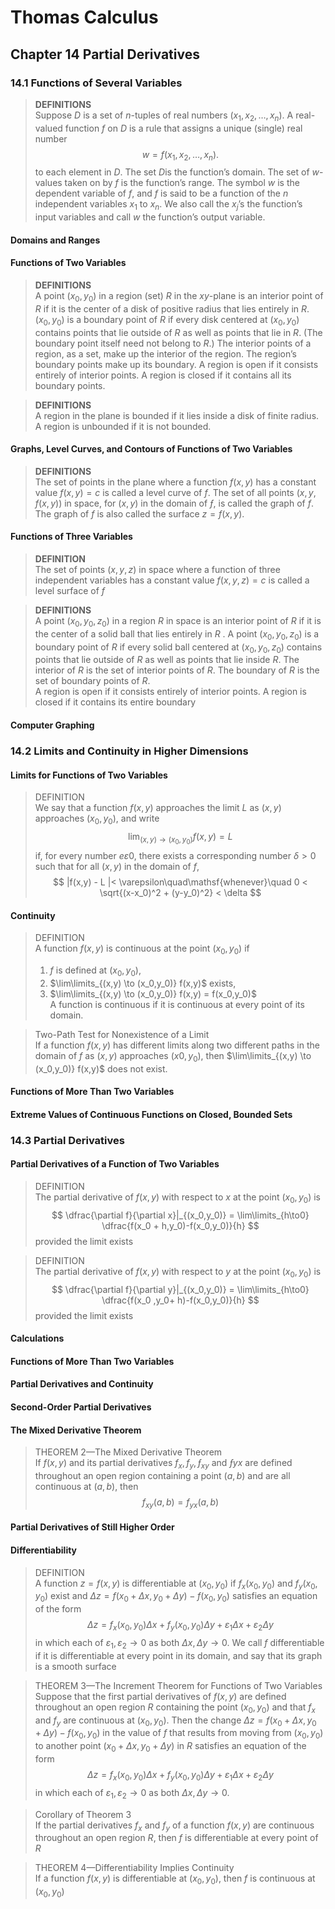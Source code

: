 # Thomas Calculus
## Chapter 14 Partial Derivatives
### 14.1 Functions of Several Variables
>**DEFINITIONS**   
Suppose $D$ is a set of $n$-tuples of real numbers  $(x_1, x_2, \dots, x_n).$ A real-valued function $f$ on $D$ is a rule that assigns a unique (single) real number
>$$
>w = f(x_1, x_2, \dots, x_n).
>$$
>to each element in $D$. The set $D$is the function’s domain. The set of $w$-values
taken on by $f$ is the function’s range. The symbol $w$ is the dependent variable of $f$, and $f$ is said to be a function of the $n$ independent variables $x_1$ to $x_n$. We also call the $x_j$’s the function’s input variables and call $w$ the function’s output variable.
#### Domains and Ranges
#### Functions of Two Variables
>**DEFINITIONS**   
A point $(x_0, y_0)$ in a region (set) $R$ in the $xy$-plane is an interior point of $R$ if it is the center of a disk of positive radius that lies entirely in $R$. $(x_0, y_0)$ is a boundary point of $R$ if every disk centered at $(x_0, y_0)$ contains points that lie outside of $R$ as well as points that lie in $R$. (The boundary point itself need not belong to $R$.) The interior points of a region, as a set, make up the interior of the region. The region’s boundary points make up its boundary. A region is open if it consists entirely of interior points. A region is closed if it contains all its boundary points.

>**DEFINITIONS**  
A region in the plane is bounded if it lies inside a disk of finite radius. A region is unbounded if it is not bounded.
#### Graphs, Level Curves, and Contours of Functions of Two Variables
>**DEFINITIONS**   
The set of points in the plane where a function $f(x, y)$ has a constant value $f(x, y) = c$ is called a level curve of $f$. The set of all points $(x, y, f(x, y))$ in space, for $(x, y)$ in the domain of $ƒ$, is called the graph of $f$. The graph of $f$ is also called the surface $z = f(x, y)$.
#### Functions of Three Variables
>**DEFINITION**   
The set of points $(x, y, z)$ in space where a function of three independent variables has a constant value $f(x, y, z) = c$ is called a level surface of $f$

>**DEFINITIONS**  
A point $(x_0, y_0, z_0)$ in a region $R$ in space is an interior point of $R$ if it is the center of a solid ball that lies entirely in $R$ . A point $(x_0, y_0, z_0)$ is a boundary point of $R$ if every solid ball centered at $(x_0, y_0, z_0)$ contains points that lie outside of $R$ as well as points that lie inside $R$. The interior of $R$ is the set of interior points of $R$. The boundary of $R$ is the set of boundary points of $R$.  
A region is open if it consists entirely of interior points. A region is closed if it contains its entire boundary
#### Computer Graphing
### 14.2 Limits and Continuity in Higher Dimensions
#### Limits for Functions of Two Variables
>DEFINITION   
We say that a function $f(x, y)$ approaches the limit $L$ as $(x, y)$ approaches $(x_0, y_0)$, and write
>$$
>\lim_{(x,y) \to (x_0,y_0)} f(x,y) = L
>$$
>if, for every number $e \varepsilon 0$, there exists a corresponding number $\delta > 0$ such that for all $(x, y)$ in the domain of $f$,
>$$
>|f(x,y) - L |< \varepsilon\quad\mathsf{whenever}\quad 0 < \sqrt{(x-x_0)^2 + (y-y_0)^2} < \delta
>$$
#### Continuity
>DEFINITION   
A function $f(x, y)$ is continuous at the point $(x_0, y_0)$ if
>1. $f$ is defined at $(x_0, y_0)$,
>2. $\lim\limits_{(x,y) \to (x_0,y_0)} f(x,y)$ exists,
>3. $\lim\limits_{(x,y) \to (x_0,y_0)} f(x,y) = f(x_0,y_0)$  
A function is continuous if it is continuous at every point of its domain.  

>Two-Path Test for Nonexistence of a Limit  
If a function $f(x, y)$ has different limits along two different paths in the domain of $f$ as $(x, y)$ approaches $(x0, y_0)$, then $\lim\limits_{(x,y) \to (x_0,y_0)} f(x,y)$ does not exist.
#### Functions of More Than Two Variables
#### Extreme Values of Continuous Functions on Closed, Bounded Sets
### 14.3 Partial Derivatives
#### Partial Derivatives of a Function of Two Variables
>DEFINITION   
The partial derivative of $f(x, y)$ with respect to $x$ at the point $(x_0, y_0)$ is  
>$$
>\dfrac{\partial f}{\partial x}|_{(x_0,y_0)} = \lim\limits_{h\to0} \dfrac{f(x_0 + h,y_0)-f(x_0,y_0)}{h}
>$$
>provided the limit exists

>DEFINITION     
The partial derivative of $f(x, y)$ with respect to $y$ at the point $(x_0, y_0)$ is  
>$$
>\dfrac{\partial f}{\partial y}|_{(x_0,y_0)} = \lim\limits_{h\to0} \dfrac{f(x_0 ,y_0+ h)-f(x_0,y_0)}{h}
>$$
>provided the limit exists
#### Calculations
#### Functions of More Than Two Variables
#### Partial Derivatives and Continuity
#### Second-Order Partial Derivatives
#### The Mixed Derivative Theorem
>THEOREM 2—The Mixed Derivative Theorem  
If $f(x, y)$ and its partial derivatives $f_x, f_y, ƒ_{xy}$ and $ƒyx$ are defined throughout an open region containing a point $(a, b)$ and are all continuous at $(a, b)$, then
>$$
>f_{xy}(a,b) = f_{yx}(a,b)
>$$
#### Partial Derivatives of Still Higher Order
#### Differentiability
>DEFINITION   
A function $z = f(x, y)$ is differentiable at $(x_0, y_0)$ if $f_x(x_0, y_0)$ and $f_y(x_0, y_0)$ exist and $\Delta z = f(x_0 + \Delta x, y_0 + \Delta y) - f(x_0, y_0)$ satisfies an equation of the form
>$$
>\Delta z = f_x(x_0, y_0)\Delta x + f_y(x_0, y_0)\Delta y + \varepsilon_1\Delta x + \varepsilon_2\Delta y
>$$
>in which each of $\varepsilon_1, \varepsilon_2 \to 0$ as both $\Delta x, \Delta y \to 0$. We call $f$ differentiable if it is differentiable at every point in its domain, and say that its graph is a smooth surface

>THEOREM 3—The Increment Theorem for Functions of Two Variables
Suppose that the first partial derivatives of $f(x, y)$ are defined throughout an open region $R$ containing the point $(x_0, y_0)$ and that $f_x$ and $f_y$ are continuous at $(x_0, y_0)$. Then the change $\Delta z = f(x_0 + \Delta x, y_0 + \Delta y) - f(x_0, y_0)$ in the value of $f$ that results from moving from $(x_0, y_0)$ to another point $(x_0 + \Delta x, y_0 + \Delta y)$ in $R$ satisfies an equation of the form
>$$
>\Delta z = f_x(x_0, y_0)\Delta x + f_y(x_0, y_0)\Delta y + \varepsilon_1\Delta x + \varepsilon_2\Delta y
>$$
>in which each of $\varepsilon_1, \varepsilon_2 \to 0$ as both $\Delta x, \Delta y \to 0$.

>Corollary of Theorem 3   
If the partial derivatives $f_x$ and $f_y$  of a function $f(x, y)$ are continuous throughout an open region $R$, then $f$ is differentiable at every point of $R$

>THEOREM 4—Differentiability Implies Continuity  
If a function $f(x, y)$ is differentiable at $(x_0, y_0)$, then $f$ is continuous at  $(x_0, y_0)$
